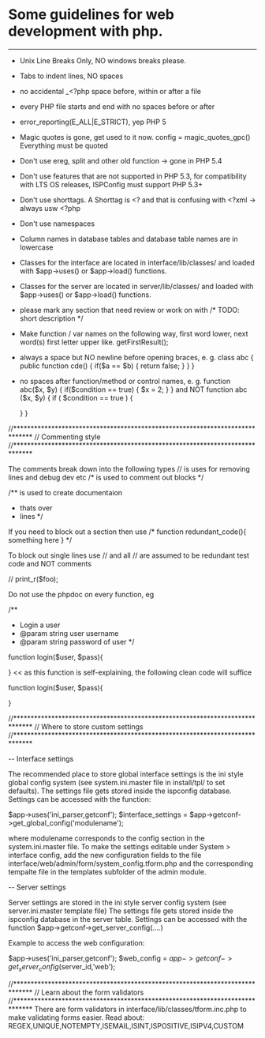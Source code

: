 # Some guidelines for web development with php.
-----------------------------------------------------
* Unix Line Breaks Only, NO windows breaks please.
* Tabs to indent lines, NO spaces
* no accidental _<?php space before, within or after a file
* every PHP file starts and end with <?php ?> no spaces before or after
* error_reporting(E_ALL|E_STRICT), yep PHP 5
* Magic quotes is gone, get used to it now. config = magic_quotes_gpc() Everything must be quoted
* Don't use ereg, split and other old function -> gone in PHP 5.4
* Don't use features that are not supported in PHP 5.3, for compatibility with LTS OS releases, ISPConfig must support PHP 5.3+
* Don't use shorttags. A Shorttag is <? and that is confusing with <?xml -> always usw <?php
* Don't use namespaces
* Column names in database tables and database table names are in lowercase
* Classes for the interface are located in interface/lib/classes/ and loaded with $app->uses() or $app->load() functions.
* Classes for the server are located in server/lib/classes/ and loaded with $app->uses() or $app->load() functions.
* please mark any section that need review or work on with /* TODO: short description */
* Make function / var names on the following way, first word lower, next word(s) first letter upper like. getFirstResult();
* always a space but NO newline before opening braces, e. g.
class abc {
	public function cde() {
		if($a == $b) {
			return false;
		}
	}
}
* no spaces after function/method or control names, e. g.
function abc($x, $y) {
	if($condition == true) {
		$x = 2;
	}
}
and NOT
function abc ($x, $y) {
	if ( $condition == true ) {
	
	}
}

//*****************************************************************************
// Commenting style
//*****************************************************************************

The comments break down into the following types
// is uses for removing lines and debug dev etc
/* 
	is used to comment out blocks
*/

/** is used to create documentaion
 * thats over 
 * lines
 */

If you need to block out a section then use
/*
function redundant_code(){
	something here
}
*/

To block out single lines use // and all // are assumed to be redundant test code and NOT comments

// print_r($foo);

Do not use the phpdoc on every function, eg 

/**
* Login a user
* @param string user  username
* @param string password of user
*/
>>
function login($user, $pass){
	
}
<<
as this function is self-explaining, the following clean code will suffice
>>
function login($user, $pass){
	
}


//*****************************************************************************
// Where to store custom settings
//*****************************************************************************

-- Interface settings

The recommended place to store global interface settings is the ini style global config system 
(see system.ini.master file in install/tpl/ to set defaults). The settings file 
gets stored inside the ispconfig database. Settings can be accessed with the function:

$app->uses('ini_parser,getconf');
$interface_settings = $app->getconf->get_global_config('modulename');

where modulename corresponds to the config section in the system.ini.master file.
To make the settings editable under System > interface config, add the new configuration
fields to the file interface/web/admin/form/system_config.tform.php and the corresponding
tempalte file in the templates subfolder of the admin module.

-- Server settings

Server settings are stored in the ini style server config system (see server.ini.master template file)
The settings file gets stored inside the ispconfig database in the server table. Settings can be 
accessed with the function $app->getconf->get_server_config(....)

Example to access the web configuration:

$app->uses('ini_parser,getconf');
$web_config = $app->getconf->get_server_config($server_id,'web');


//*****************************************************************************
// Learn about the form validators
//*****************************************************************************
There are form validators in interface/lib/classes/tform.inc.php to make validating forms easier.
Read about: REGEX,UNIQUE,NOTEMPTY,ISEMAIL,ISINT,ISPOSITIVE,ISIPV4,CUSTOM


